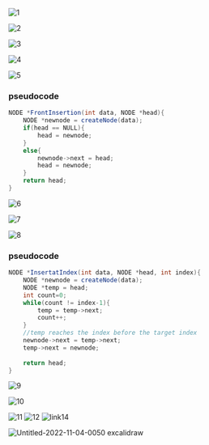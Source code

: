![1](https://user-images.githubusercontent.com/97989643/197402860-cf916c6a-b087-4f24-8e5e-3bb6fcfe88e3.png)

![2](https://user-images.githubusercontent.com/97989643/197402868-43a5b1d4-f007-47f3-a084-0fedb626d124.png)

![3](https://user-images.githubusercontent.com/97989643/197404542-c72bc717-b56e-4cdb-b431-7046036879d3.png)


![4](https://user-images.githubusercontent.com/97989643/197409504-58991d12-509e-4c2b-b452-5c4ebf57f1ad.png)

![5](https://user-images.githubusercontent.com/97989643/197409642-588735f7-b1d7-4014-8951-0d93b61e9d95.gif)

### pseudocode

```java
NODE *FrontInsertion(int data, NODE *head){
	NODE *newnode = createNode(data);
	if(head == NULL){
		head = newnode;
	}
	else{
		newnode->next = head;
		head = newnode;
	}
	return head;
}
```

![6](https://user-images.githubusercontent.com/97989643/197414247-011e8a74-b3bc-42d3-9ab0-153ccfe85be2.png)

![7](https://user-images.githubusercontent.com/97989643/197421812-d54db418-93d5-4783-8650-f7cdca2480fb.png)


![8](https://user-images.githubusercontent.com/97989643/197421816-747099c6-5f36-45b3-a953-b4f4601f18d2.gif)

### pseudocode

```java
NODE *InsertatIndex(int data, NODE *head, int index){
	NODE *newnode = createNode(data);
	NODE *temp = head;
	int count=0;
	while(count != index-1){
		temp = temp->next;
		count++;
	}
	//temp reaches the index before the target index
	newnode->next = temp->next;
	temp->next = newnode;
	
	return head;
}
```
![9](https://user-images.githubusercontent.com/97989643/197425890-b62aefcd-6c59-4e77-beaa-7d52ab6526bd.png)

![10](https://user-images.githubusercontent.com/97989643/197429850-34f79fcd-c129-4a78-acb5-67233c8b600a.png)

![11](https://user-images.githubusercontent.com/97989643/197429865-425cb0c6-8643-4181-bdc5-239417d33396.gif)
![12](https://user-images.githubusercontent.com/97989643/197440415-465778dd-fb58-4a5e-9031-4269865d2df8.png)
![link14](https://user-images.githubusercontent.com/97989643/199774346-29770165-6ea1-4e17-88d8-dcdb201a9eff.gif)

![Untitled-2022-11-04-0050 excalidraw](https://user-images.githubusercontent.com/97989643/199815027-ea2215c8-4e10-41e5-bb6e-907651f3927c.png)




